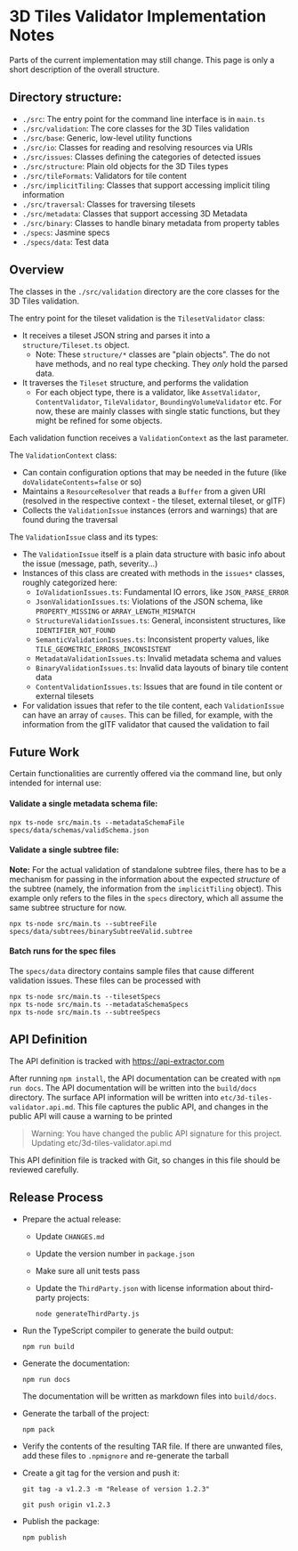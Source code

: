 # 3D Tiles Validator Implementation Notes

Parts of the current implementation may still change. This page is only a short description of the overall structure.

## Directory structure:

- `./src`: The entry point for the command line interface is in `main.ts`
- `./src/validation`: The core classes for the 3D Tiles validation
- `./src/base`: Generic, low-level utility functions
- `./src/io`: Classes for reading and resolving resources via URIs
- `./src/issues`: Classes defining the categories of detected issues
- `./src/structure`: Plain old objects for the 3D Tiles types
- `./src/tileFormats`: Validators for tile content
- `./src/implicitTiling`: Classes that support accessing implicit tiling information
- `./src/traversal`: Classes for traversing tilesets
- `./src/metadata`: Classes that support accessing 3D Metadata
- `./src/binary`: Classes to handle binary metadata from property tables
- `./specs`: Jasmine specs
- `./specs/data`: Test data

## Overview

The classes in the `./src/validation` directory are the core classes for the 3D Tiles validation. 

The entry point for the tileset validation is the `TilesetValidator` class:

- It receives a tileset JSON string and parses it into a `structure/Tileset.ts` object.
  - Note: These `structure/*` classes are "plain objects". The do not have methods, and no real type checking. They _only_ hold the parsed data.
- It traverses the `Tileset` structure, and performs the validation
  - For each object type, there is a validator, like `AssetValidator`, `ContentValidator`, `TileValidator`, `BoundingVolumeValidator` etc. For now, these are mainly classes with single static functions, but they might be refined for some objects.

Each validation function receives a `ValidationContext` as the last parameter. 

The `ValidationContext` class:

- Can contain configuration options that may be needed in the future (like `doValidateContents=false` or so)
- Maintains a `ResourceResolver` that reads a `Buffer` from a given URI (resolved in the respective context - the tileset, external tileset, or glTF)
- Collects the `ValidationIssue` instances (errors and warnings) that are found during the traversal

The `ValidationIssue` class and its types:

- The `ValidationIssue` itself is a plain data structure with basic info about the issue (message, path, severity...)
- Instances of this class are created with methods in the `issues*` classes, roughly categorized here:
  - `IoValidationIssues.ts`: Fundamental IO errors, like `JSON_PARSE_ERROR`
  - `JsonValidationIssues.ts`: Violations of the JSON schema, like `PROPERTY_MISSING` or `ARRAY_LENGTH_MISMATCH`
  - `StructureValidationIssues.ts`: General, inconsistent structures, like `IDENTIFIER_NOT_FOUND` 
  - `SemanticValidationIssues.ts`: Inconsistent property values, like `TILE_GEOMETRIC_ERRORS_INCONSISTENT` 
  - `MetadataValidationIssues.ts`: Invalid metadata schema and values
  - `BinaryValidationIssues.ts`: Invalid data layouts of binary tile content data
  - `ContentValidationIssues.ts`: Issues that are found in tile content or external tilesets
- For validation issues that refer to the tile content, each `ValidationIssue` can have an array of `causes`. This can be filled, for example, with the information from the glTF validator that caused the validation to fail


## Future Work

Certain functionalities are currently offered via the command line, but only intended for internal use:

#### Validate a single metadata schema file:
```
npx ts-node src/main.ts --metadataSchemaFile specs/data/schemas/validSchema.json
```

#### Validate a single subtree file:

**Note:** For the actual validation of standalone subtree files, there has to be a mechanism for passing in the information about the expected _structure_ of the subtree (namely, the information from the `implicitTiling` object). This example only refers to the files in the `specs` directory, which all assume the same subtree structure for now.
```
npx ts-node src/main.ts --subtreeFile specs/data/subtrees/binarySubtreeValid.subtree
```

#### Batch runs for the spec files

The `specs/data` directory contains sample files that cause different validation issues. These files can be processed with
```
npx ts-node src/main.ts --tilesetSpecs
npx ts-node src/main.ts --metadataSchemaSpecs
npx ts-node src/main.ts --subtreeSpecs
```



## API Definition

The API definition is tracked with https://api-extractor.com

After running `npm install`, the API documentation can be created with `npm run docs`. The API documentation will be written into the `build/docs` directory. The surface API information will be written into `etc/3d-tiles-validator.api.md`. This file captures the public API, and changes in the public API will cause a warning to be printed

> Warning: You have changed the public API signature for this project. Updating etc/3d-tiles-validator.api.md

This API definition file is tracked with Git, so changes in this file should be reviewed carefully.


## Release Process

- Prepare the actual release:
  - Update `CHANGES.md`
  - Update the version number in `package.json`
  - Make sure all unit tests pass 
  - Update the `ThirdParty.json` with license information about third-party projects:
  
    `node generateThirdParty.js`

- Run the TypeScript compiler to generate the build output:

  `npm run build`

- Generate the documentation:
  
  `npm run docs` 

  The documentation will be written as markdown files into `build/docs`.

- Generate the tarball of the project:
  
  `npm pack` 

- Verify the contents of the resulting TAR file. If there are unwanted files, add these files to `.npmignore` and re-generate the tarball

- Create a git tag for the version and push it:
 
  `git tag -a v1.2.3 -m "Release of version 1.2.3"`
  
  `git push origin v1.2.3`

- Publish the package:
  
  `npm publish`
